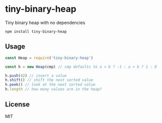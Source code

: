 # tiny-binary-heap

Tiny binary heap with no dependencies

```
npm install tiny-binary-heap
```

## Usage

``` js
const Heap = require('tiny-binary-heap')

const h = new Heap(cmp) // cmp defaults to a < b ? -1 : a > b ? 1 : 0

h.push(42) // insert a value
h.shift() // shift the next sorted value
h.peek() // look at the next sorted value
h.length // how many values are in the heap?
```

## License

MIT
